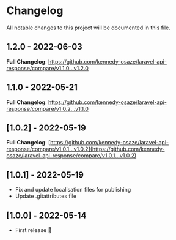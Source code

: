 # Changelog

All notable changes to this project will be documented in this file.

## 1.2.0 - 2022-06-03

**Full Changelog**: https://github.com/kennedy-osaze/laravel-api-response/compare/v1.1.0...v1.2.0

## 1.1.0 - 2022-05-21

**Full Changelog**: https://github.com/kennedy-osaze/laravel-api-response/compare/v1.0.2...v1.1.0

## [1.0.2] - 2022-05-19

**Full Changelog**: [https://github.com/kennedy-osaze/laravel-api-response/compare/v1.0.1...v1.0.2](https://github.com/kennedy-osaze/laravel-api-response/compare/v1.0.1...v1.0.2)

## [1.0.1] - 2022-05-19

- Fix and update localisation files for publishing
- Update .gitattributes file

## [1.0.0] - 2022-05-14

- First release 🚀
